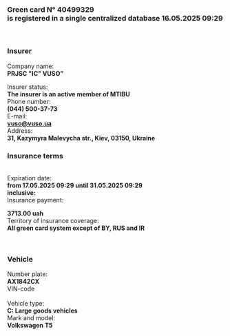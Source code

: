 
<html>

<body>

<p>

<h3> <strong> Green card N° 40499329
 <br> 
 is registered in a single centralized database 16.05.2025 09:29
</strong>
 </h3><br>
 <h3> <strong> Insurer <br></strong>
 </h3>
<p>  
Company name: <br>
<strong>PRJSC "IC" VUSO"
</strong>
<br>
  
Insurer status:<br>
<strong>The insurer is an active member of
MTIBU </strong> <br>
Phone number:
<br> 
 <strong>(044) 500-37-73
</strong><br>
E-mail:
 <br>
<strong>vuso@vuso.ua
</strong> <br>
Address:
 <br>
<strong>31, Kazymyra Malevycha str., Kiev, 03150, Ukraine
</strong> <br>

<h3> <strong>  Insurance terms</strong></h3><br>
Expiration date: <br>
<strong>from 17.05.2025 09:29 until 31.05.2025 09:29</strong>
 <br>
<strong>inclusive:
</strong> <br>
Insurance payment:<br>

<strong>3713.00 uah <br></strong>
Territory of insurance coverage:
 <br>
<strong>All green card system except of BY, RUS and IR

 </strong><br>
 
 <h3> <strong>  Vehicle 
<br></strong>
 </h3>
 
Number plate:
 <br>
<strong>AX1842CX
</strong> <br>
VIN-code <br>
<strong></strong>
 <br>
Vehicle type:
 <br>
<strong>C: Large goods vehicles
</strong> <br>
Mark and model:
 <br>
 <strong>Volkswagen T5
</strong> <br>

</p>

